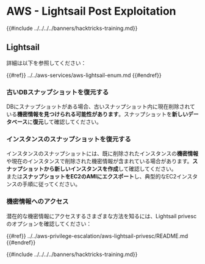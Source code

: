 # AWS - Lightsail Post Exploitation

{{#include ../../../../banners/hacktricks-training.md}}

## Lightsail

詳細は以下を参照してください：

{{#ref}}
../../aws-services/aws-lightsail-enum.md
{{#endref}}

### 古いDBスナップショットを復元する

DBにスナップショットがある場合、古いスナップショット内に現在削除されている**機密情報を見つけられる可能性があります**。スナップショットを**新しいデータベース**に**復元**して確認してください。

### インスタンスのスナップショットを復元する

インスタンスのスナップショットには、既に削除されたインスタンスの**機密情報**や現在のインスタンスで削除された機密情報が含まれている場合があります。**スナップショットから新しいインスタンスを作成**して確認してください。\
または**スナップショットをEC2のAMIにエクスポート**し、典型的なEC2インスタンスの手順に従ってください。

### 機密情報へのアクセス

潜在的な機密情報にアクセスするさまざまな方法を知るには、Lightsail privescのオプションを確認してください：

{{#ref}}
../../aws-privilege-escalation/aws-lightsail-privesc/README.md
{{#endref}}

{{#include ../../../../banners/hacktricks-training.md}}
